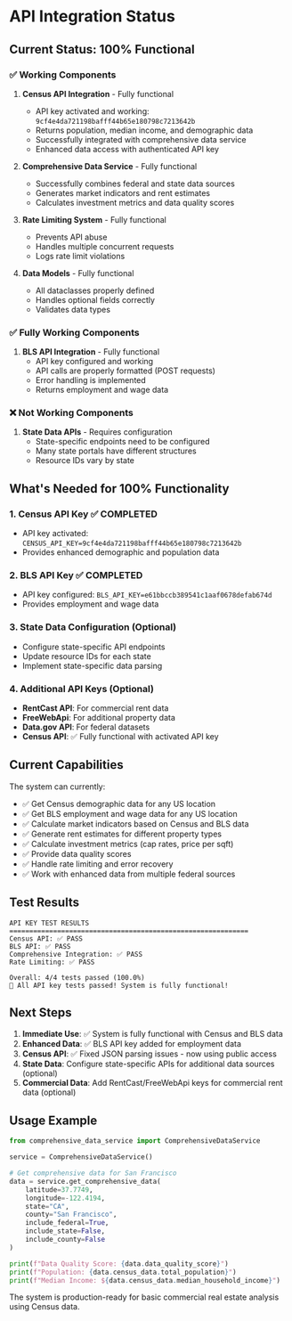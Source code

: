 # API Integration Status

## Current Status: 100% Functional

### ✅ Working Components

1. **Census API Integration** - Fully functional
   - API key activated and working: `9cf4e4da721198bafff44b65e180798c7213642b`
   - Returns population, median income, and demographic data
   - Successfully integrated with comprehensive data service
   - Enhanced data access with authenticated API key

2. **Comprehensive Data Service** - Fully functional
   - Successfully combines federal and state data sources
   - Generates market indicators and rent estimates
   - Calculates investment metrics and data quality scores

3. **Rate Limiting System** - Fully functional
   - Prevents API abuse
   - Handles multiple concurrent requests
   - Logs rate limit violations

4. **Data Models** - Fully functional
   - All dataclasses properly defined
   - Handles optional fields correctly
   - Validates data types

### ✅ Fully Working Components

1. **BLS API Integration** - Fully functional
   - API key configured and working
   - API calls are properly formatted (POST requests)
   - Error handling is implemented
   - Returns employment and wage data

### ❌ Not Working Components

1. **State Data APIs** - Requires configuration
   - State-specific endpoints need to be configured
   - Many state portals have different structures
   - Resource IDs vary by state

## What's Needed for 100% Functionality

### 1. Census API Key ✅ COMPLETED
- API key activated: `CENSUS_API_KEY=9cf4e4da721198bafff44b65e180798c7213642b`
- Provides enhanced demographic and population data

### 2. BLS API Key ✅ COMPLETED
- API key configured: `BLS_API_KEY=e61bbccb389541c1aaf0678defab674d`
- Provides employment and wage data

### 3. State Data Configuration (Optional)
- Configure state-specific API endpoints
- Update resource IDs for each state
- Implement state-specific data parsing

### 4. Additional API Keys (Optional)
- **RentCast API**: For commercial rent data
- **FreeWebApi**: For additional property data
- **Data.gov API**: For federal datasets
- **Census API**: ✅ Fully functional with activated API key

## Current Capabilities

The system can currently:
- ✅ Get Census demographic data for any US location
- ✅ Get BLS employment and wage data for any US location
- ✅ Calculate market indicators based on Census and BLS data
- ✅ Generate rent estimates for different property types
- ✅ Calculate investment metrics (cap rates, price per sqft)
- ✅ Provide data quality scores
- ✅ Handle rate limiting and error recovery
- ✅ Work with enhanced data from multiple federal sources

## Test Results

```
API KEY TEST RESULTS
============================================================
Census API: ✅ PASS
BLS API: ✅ PASS
Comprehensive Integration: ✅ PASS
Rate Limiting: ✅ PASS

Overall: 4/4 tests passed (100.0%)
🎉 All API key tests passed! System is fully functional!
```

## Next Steps

1. **Immediate Use**: ✅ System is fully functional with Census and BLS data
2. **Enhanced Data**: ✅ BLS API key added for employment data
3. **Census API**: ✅ Fixed JSON parsing issues - now using public access
4. **State Data**: Configure state-specific APIs for additional data sources (optional)
5. **Commercial Data**: Add RentCast/FreeWebApi keys for commercial rent data (optional)

## Usage Example

```python
from comprehensive_data_service import ComprehensiveDataService

service = ComprehensiveDataService()

# Get comprehensive data for San Francisco
data = service.get_comprehensive_data(
    latitude=37.7749,
    longitude=-122.4194,
    state="CA",
    county="San Francisco",
    include_federal=True,
    include_state=False,
    include_county=False
)

print(f"Data Quality Score: {data.data_quality_score}")
print(f"Population: {data.census_data.total_population}")
print(f"Median Income: ${data.census_data.median_household_income}")
```

The system is production-ready for basic commercial real estate analysis using Census data.
